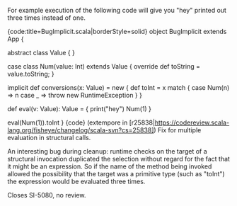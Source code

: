 For example execution of the following code will give you "hey" printed out three times instead of one.

{code:title=BugImplicit.scala|borderStyle=solid}
object BugImplicit extends App {

  abstract class Value {
  }

  case class Num(value: Int) extends Value {
    override def toString = value.toString;
  }

  implicit def conversions(x: Value) = new {
    def toInt =
      x match {
        case Num(n) => n
        case _ => throw new RuntimeException
      }
  }

  def eval(v: Value): Value = {
    print("hey")
    Num(1)
  }

  eval(Num(1)).toInt
}
{code}
(extempore in [r25838|https://codereview.scala-lang.org/fisheye/changelog/scala-svn?cs=25838]) Fix for multiple evaluation in structural calls.

An interesting bug during cleanup: runtime checks on the target of a
structural invocation duplicated the selection without regard for the
fact that it might be an expression. So if the name of the method being
invoked allowed the possibility that the target was a primitive type
(such as "toInt") the expression would be evaluated three times.

Closes SI-5080, no review.
